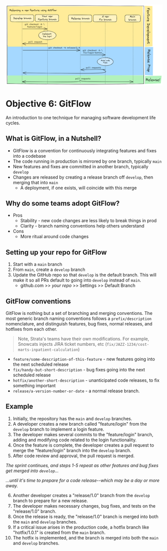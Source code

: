 ![img_1.png](img_1.png)
# Objective 6: GitFlow

An introduction to one technique for managing software development life cycles.


## What is GitFlow, in a Nutshell?

* GitFlow is a convention for continuously integrating features and fixes into a codebase
* The code running in production is mirrored by one branch, typically `main`
* New features and fixes are committed in another branch, typically `develop`
* Changes are released by creating a release branch off `develop`, then merging that into `main`
  * A deployment, if one exists, will coincide with this merge

## Why do some teams adopt GitFlow?

* Pros
  * Stability - new code changes are less likely to break things in prod
  * Clarity - branch naming conventions help others understand 
* Cons
  * More ritual around code changes
  
## Setting up your repo for GitFlow

1. Start with a `main` branch
2. From `main`, create a `develop` branch
3. Update the GitHub repo so that `develop` is the default branch. This will make it so all PRs default to going into `develop` instead of `main`.
   * github.com >> _your repo_ >> Settings >> Default Branch

## GitFlow conventions

GitFlow is nothing but a set of branching and merging conventions.
The most generic branch naming conventions follows a `prefix/description` nomenclature,
and distinguish features, bug fixes, normal releases, and hotfixes from each other.

> Note, Strata's teams have their own modifications. For example, Snowcats injects JIRA ticket numbers, etc (`fix/JAZZ-1234/cost-marts-inpatient-calculation`)

* `feature/some-description-of-this-feature` - new features going into the next scheduled release
* `fix/handy-but-short-description` - bug fixes going into the next scheduled release
* `hotfix/another-short-description` - unanticipated code releases, to fix something important
* `release/a-version-number-or-date` - a normal release branch.

## Example

1. Initially, the repository has the `main` and `develop` branches.
2. A developer creates a new branch called "feature/login" from the `develop` branch to implement a login feature.
3. The developer makes several commits to the "feature/login" branch, adding and modifying code related to the login functionality.
4. Once the feature is complete, the developer creates a pull request to merge the "feature/login" branch into the `develop` branch.
5. After code review and approval, the pull request is merged.

_The sprint continues, and steps 1-5 repeat as other features and bug fixes get merged into `develop`..._

_...until it's time to prepare for a code release--which may be a day or more away._

6. Another developer creates a "release/1.0" branch from the `develop` branch to prepare for a new release.
7. The developer makes necessary changes, bug fixes, and tests on the "release/1.0" branch.
8. Once the release is ready, the "release/1.0" branch is merged into both the `main` and `develop` branches.
9. If a critical issue arises in the production code, a hotfix branch like "hotfix/1.0.1" is created from the `main` branch.
10. The hotfix is implemented, and the branch is merged into both the `main` and `develop` branches.
